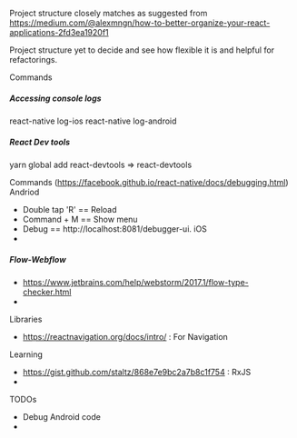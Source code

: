 Project structure closely matches as suggested from
https://medium.com/@alexmngn/how-to-better-organize-your-react-applications-2fd3ea1920f1

Project structure yet to decide and see how flexible it is and helpful for refactorings.

Commands
##### Accessing console logs
react-native log-ios
react-native log-android

##### React Dev tools
yarn global add react-devtools => react-devtools

Commands (https://facebook.github.io/react-native/docs/debugging.html)
Andriod
* Double tap 'R' == Reload
* Command + M == Show menu
* Debug == http://localhost:8081/debugger-ui.
iOS
*

##### Flow-Webflow
* https://www.jetbrains.com/help/webstorm/2017.1/flow-type-checker.html
*

Libraries
* https://reactnavigation.org/docs/intro/ : For Navigation


Learning
* https://gist.github.com/staltz/868e7e9bc2a7b8c1f754 : RxJS
*

TODOs
* Debug Android code
*
